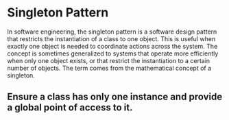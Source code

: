 # Singleton Pattern
In software engineering, the singleton pattern is a software design pattern that restricts the instantiation of a class to one object. 
This is useful when exactly one object is needed to coordinate actions across the system. The concept is sometimes generalized to systems that operate more efficiently when only one object exists, or that restrict the instantiation to a certain number of objects. The term comes from the mathematical concept of a singleton.

## Ensure a class has only one instance and provide a global point of access to it.


